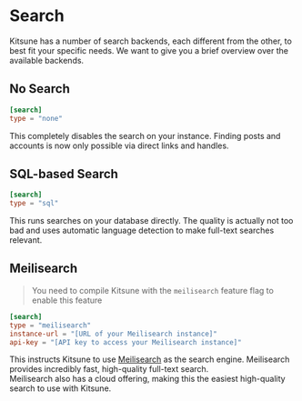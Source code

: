 # Search

Kitsune has a number of search backends, each different from the other, to best fit your specific needs. 
We want to give you a brief overview over the available backends.

## No Search

```toml
[search]
type = "none"
```

This completely disables the search on your instance. Finding posts and accounts is now only possible via direct links and handles.

## SQL-based Search

```toml
[search]
type = "sql"
```

This runs searches on your database directly. The quality is actually not too bad and uses automatic language detection to make full-text searches relevant.

## Meilisearch

> You need to compile Kitsune with the `meilisearch` feature flag to enable this feature

```toml
[search]
type = "meilisearch"
instance-url = "[URL of your Meilisearch instance]"
api-key = "[API key to access your Meilisearch instance]"
```

This instructs Kitsune to use [Meilisearch](https://www.meilisearch.com/) as the search engine. Meilisearch provides incredibly fast, high-quality full-text search.  
Meilisearch also has a cloud offering, making this the easiest high-quality search to use with Kitsune.
